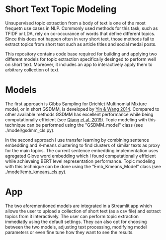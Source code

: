 
# Short Text Topic Modeling
Unsupervised topic extraction from a body of text is one of the most frequetn use cases in NLP. Commonly used methods for this task, such as TFIDF or LDA, rely on co-occurance of words that define different topics. Since this does not happen often in very short text, those methods fail to extract topics from short text such as article titles and social medai posts.

This repository contains code base required for building and applying two different models for topic extraction specifically desinged to perform well on short text. Moreover, it includes an app to interactively apply them to arbitrary collection of text.

# Models
The first approach is Gibbs Sampling for Drichlet Multinomial Mixture model, or in short GSDMM, is developed by [Yin & Wang 2014](dbgroup.cs.tsinghua.edu.cn). Compared to other available methods GSDMM has excellent performance while being computationally efficient (see [Qiang et al. 2019](https://arxiv.org/abs/1904.07695)). Topic modeling with this technique can be performed using the "GSDMM_model" class (see ./model/gsdmm_cls.py).

In the second approach I use transfer learning by combining sentence embedding and K-means clustering to find clusters of similar texts as proxy for the main topics. The current sentence embedding implementation uses agregated Glove word embedding which I found computationally efficient while achieveing BERT level representation performance. Topic modeling with this technique can be done using the "Emb_Kmeans_Model" class (see ./model/emb_kmeans_cls.py).

# App
The two aforementioned models are integrated in a Streamlit app which allows the user to upload a collection of short text (as a csv file) and extract topics from it interactively. The user can perform topic extraction immediatly using the default settings. They can also opt for choosing between the two models, adjusting text processing, modifying model parameters or even fine tune how they want to see the results.